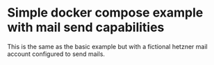 # Simple docker compose example with mail send capabilities

This is the same as the basic example but with a fictional hetzner mail account configured to send mails.